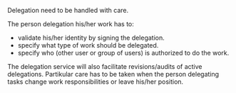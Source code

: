 Delegation need to be handled with care.

The person delegation his/her work has to:
- validate his/her identity by signing the delegation.
- specify what type of work should be delegated.
- specify who (other user or group of users) is authorized to do the work.

The delegation service will also facilitate revisions/audits of active delegations.
Partikular care has to be taken when the person delegating tasks change work responsibilities or leave his/her position.